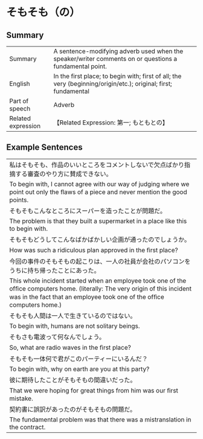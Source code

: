 # そもそも（の）

## Summary

<table><tr>   <td>Summary</td>   <td>A sentence-modifying adverb used when the speaker/writer comments on or questions a fundamental point.</td></tr><tr>   <td>English</td>   <td>In the first place; to begin with; first of all; the very (beginning/origin/etc.); original; first; fundamental</td></tr><tr>   <td>Part of speech</td>   <td>Adverb</td></tr><tr>   <td>Related expression</td>   <td>【Related Expression: 第一; もともとの】</td></tr></table>

## Example Sentences

<table><tr><td>私はそもそも、作品のいいところをコメントしないで欠点ばかり指摘する審査のやり方に賛成できない。</td></tr><tr><td>To begin with, I cannot agree with our way of judging where we point out only the ﬂaws of a piece and never mention the good points.</td></tr><tr><td>そもそもこんなところにスーパーを造ったことが問題だ。</td></tr><tr><td>The problem is that they built a supermarket in a place like this to begin with.</td></tr><tr><td>そもそもどうしてこんなばかばかしい企画が通ったのでしょうか。</td></tr><tr><td>How was such a ridiculous plan approved in the ﬁrst place?</td></tr><tr><td>今回の事件のそもそもの起こりは、一人の社員が会社のパソコンをうちに持ち帰ったことにあった。</td></tr><tr><td>This whole incident started when an employee took one of the ofﬁce computers home. (literally: The very origin of this incident was in the fact that an employee took one of the ofﬁce computers home.)</td></tr><tr><td>そもそも人間は一人で生きているのではない。</td></tr><tr><td>To begin with, humans are not solitary beings.</td></tr><tr><td>そもさも電波って何なんでしょう。</td></tr><tr><td>So, what are radio waves in the ﬁrst place?</td></tr><tr><td>そもそも一体何で君がこのパーティーにいるんだ？</td></tr><tr><td>To begin with, why on earth are you at this party?</td></tr><tr><td>彼に期待したことがそもそもの間違いだった。</td></tr><tr><td>That we were hoping for great things from him was our ﬁrst mistake.</td></tr><tr><td>契約書に誤訳があったのがそもそもの問題だ。</td></tr><tr><td>The fundamental problem was that there was a mistranslation in the contract.</td></tr></table>

